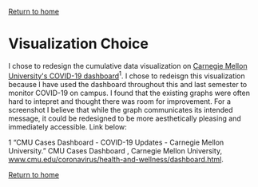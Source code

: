 
[Return to home](https://danieldistler-1.github.io/Distler-portfolio/)

# Visualization Choice 

I chose to redesign the cumulative data visualization on [Carnegie Mellon University's COVID-19 dashboard](https://www.cmu.edu/coronavirus/health-and-wellness/dashboard.html)<sup>1</sup>.    I chose to redeisgn this visualization because I have used the dashboard throughout this and last semester to monitor COVID-19 on campus. I found that the existing graphs were often hard to intepret and thought there was room for improvement. For a screenshot  I believe that while the graph communicates its intended message, it could be redesigned to be more aesthetically pleasing and immediately accessible. Link below:


1 “CMU Cases Dashboard - COVID-19 Updates - Carnegie Mellon University.” CMU Cases Dashboard , Carnegie Mellon University, www.cmu.edu/coronavirus/health-and-wellness/dashboard.html.  

[Return to home](https://danieldistler-1.github.io/Distler-portfolio/)
